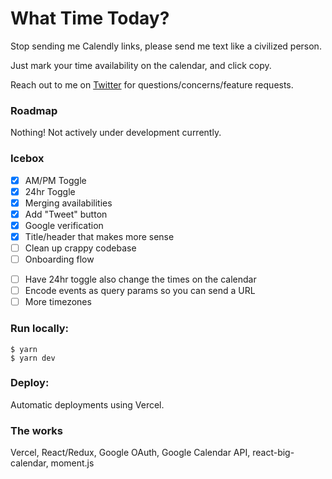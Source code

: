 # What Time Today?

Stop sending me Calendly links, please send me text like a civilized person.

Just mark your time availability on the calendar, and click copy.

Reach out to me on [Twitter](https://twitter.com/jonathanmcai) for questions/concerns/feature requests.

### Roadmap
Nothing! Not actively under development currently.

### Icebox
- [x] AM/PM Toggle
- [x] 24hr Toggle
- [x] Merging availabilities
- [x] Add "Tweet" button
- [x] Google verification
- [x] Title/header that makes more sense
- [ ] Clean up crappy codebase
- [ ] Onboarding flow
<!-- - [ ] Add different availability types: Free, OOO, Busy, Busy (but could reschedule for right reason) -->
- [ ] Have 24hr toggle also change the times on the calendar
- [ ] Encode events as query params so you can send a URL
- [ ] More timezones

### Run locally:
```
$ yarn
$ yarn dev
```

### Deploy:
Automatic deployments using Vercel.

### The works
Vercel, React/Redux, Google OAuth, Google Calendar API, react-big-calendar, moment.js
